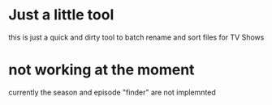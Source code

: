 # Just a little tool

this is just a quick and dirty tool to batch rename and sort files for TV Shows

# not working at the moment

currently the season and episode "finder" are not implemnted
